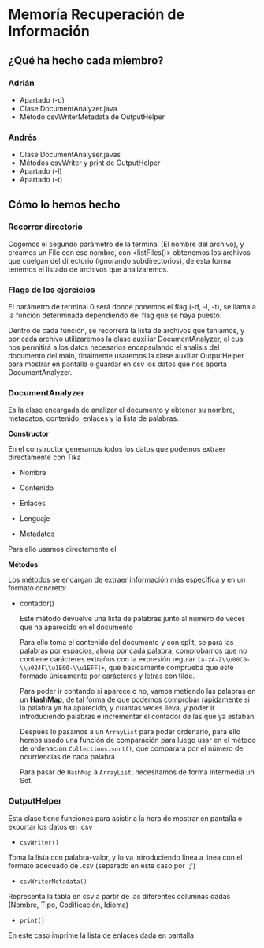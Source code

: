 # Memoría Recuperación de Información

## ¿Qué ha hecho cada miembro?

### Adrián
* Apartado (-d)
* Clase DocumentAnalyzer.java
* Método csvWriterMetadata de OutputHelper

### Andrés

* Clase DocumentAnalyser.javas
* Métodos csvWriter y print de OutputHelper
* Apartado (-l)
* Apartado (-t)


## Cómo lo hemos hecho

### Recorrer directorio

Cogemos el segundo parámetro de la terminal (El nombre del archivo), y creamos un File con ese nombre, con <listFiles()> obtenemos los archivos que cuelgan del directorio (ignorando subdirectorios), de esta forma tenemos el listado de archivos que analizaremos.

### Flags de los ejercicios

El parámetro de terminal 0 será donde ponemos el flag (-d, -l, -t), se llama a la función determinada dependiendo del flag que se haya puesto.

Dentro de cada función, se recorrerá la lista de archivos que teníamos, y por cada archivo utilizaremos la clase auxiliar DocumentAnalyzer, el cual nos permitirá a los datos necesarios encapsulando el analisis del documento del main, finalmente usaremos la clase auxiliar OutputHelper para mostrar en pantalla o guardar en csv los datos que nos aporta DocumentAnalyzer.

### DocumentAnalyzer

Es la clase encargada de analizar el documento y obtener su nombre, metadatos, contenido, enlaces y la lista de palabras.

**Constructor**

En el constructor generamos todos los datos que podemos extraer directamente con Tika

* Nombre

* Contenido

* Enlaces

* Lenguaje

* Metadatos

Para ello usamos directamente el <AutoDetectParser>

**Métodos**

Los métodos se encargan de extraer información más específica y en un formato concreto:

* contador()

  Este método devuelve una lista de palabras junto al número de veces que ha aparecido en el documento

  Para ello toma el contenido del documento y con split, se para las palabras por espacios, ahora por cada palabra, comprobamos que no contiene carácteres extraños con la expresión regular ```[a-zA-Z\\u00C0-\\u024F\\u1E00-\\u1EFF]+```, que basicamente comprueba que este formado únicamente por carácteres y letras con tilde.

  Para poder ir contando si aparece o no, vamos metiendo las palabras en un **HashMap**, de tal forma de que podemos comprobar rápidamente si la palabra ya ha aparecido, y cuantas veces lleva, y poder ir introduciendo palabras e incrementar el contador de las que ya estaban.

  Después lo pasamos a un ```ArrayList``` para poder ordenarlo, para ello hemos usado una función de comparación para luego usar en el método de ordenación ```Collections.sort()```, que comparará por el número de ocurriencias de cada palabra.

  Para pasar de ```HashMap``` a ```ArrayList```, necesitamos de forma intermedia un Set.


### OutputHelper
Esta clase tiene funciones para asistir a la hora de mostrar en pantalla o exportar los datos en .csv

* ```csvWriter()```

Toma la lista con palabra-valor, y lo va introduciendo linea a linea con el formato adecuado de .csv (separado en este caso por ';')

* ```csvWriterMetadata()```

Representa la tabla en csv a partir de las diferentes columnas dadas (Nombre, Tipo, Codificación, Idioma)

* ```print()```

En este caso imprime la lista de enlaces dada en pantalla